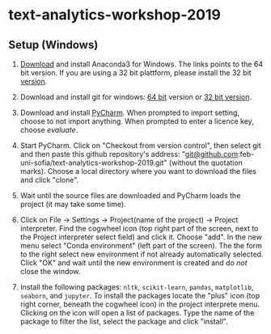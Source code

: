 # text-analytics-workshop-2019

## Setup (Windows)

1. [Download](https://repo.anaconda.com/archive/Anaconda3-2019.10-Windows-x86_64.exe) and install Anaconda3 for Windows. The links points to the 64 bit version. If you are using a 32 bit plattform, please install the 32 bit [version](https://repo.anaconda.com/archive/Anaconda3-2019.10-Windows-x86.exe).

2. Download and install git for windows: [64 bit](https://github.com/git-for-windows/git/releases/download/v2.24.0.windows.2/Git-2.24.0.2-64-bit.exe) version or [32 bit version](https://github.com/git-for-windows/git/releases/download/v2.24.0.windows.2/Git-2.24.0.2-32-bit.exe).

3. Download and install [PyCharm](https://www.jetbrains.com/pycharm/download/). When prompted to import setting, choose to not import anything. When prompted to enter a licence key, choose _evaluate_.

4. Start PyCharm. Click on "Checkout from version control", then select git and then paste this github repository's address: "git@github.com:feb-uni-sofia/text-analytics-workshop-2019.git" (without the quotation marks).
Choose a local directory where you want to download the files and click "clone".

5. Wait until the source files are downloaded and PyCharm loads the project (it may take some time).

6. Click on File -> Settings -> Project(name of the project) -> Project interpreter. Find the cogwheel icon (top right part of the screen, next to the  Project interpreter select field) and click it. Choose "add". In the new menu select "Conda environment" (left part of the screen). The the form to the right select new environment if not already automatically selected. Click "OK" and wait until the new environment is created and do _not_ close the window.

7. Install the following packages: `nltk`, `scikit-learn`, `pandas`, `matplotlib`, `seaborn`, and `jupyter`. To install the packages locate the "plus" icon (top right corner, beneath the cogwheel icon) in the project interprete menu. Clicking on the icon
will open a list of packages. Type the name of the package to filter the list, select the package and click "install".

